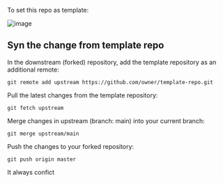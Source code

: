 To set this repo as template:

![image](https://github.com/user-attachments/assets/7be95430-4d62-40ff-afd5-22e016780dbd)

## Syn the change from template repo
In the downstream (forked) repository, add the template repository as an additional remote:

    git remote add upstream https://github.com/owner/template-repo.git

Pull the latest changes from the template repository:

    git fetch upstream

Merge changes in upstream (branch: main) into your current branch:

    git merge upstream/main

Push the changes to your forked repository:

    git push origin master

It always confict
